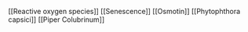 [[Reactive oxygen species]]
[[Senescence]]
[[Osmotin]]
[[Phytophthora capsici]]
[[Piper Colubrinum]]
